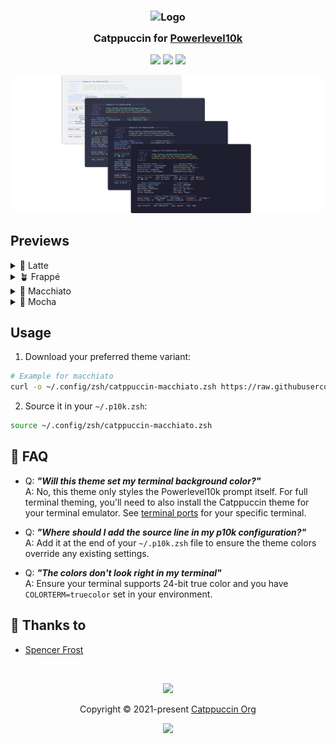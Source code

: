 <h3 align="center">
	<img src="https://raw.githubusercontent.com/catppuccin/catppuccin/main/assets/logos/exports/1544x1544_circle.png" width="100" alt="Logo"/><br/>
	<img src="https://raw.githubusercontent.com/catppuccin/catppuccin/main/assets/misc/transparent.png" height="30" width="0px"/>
	Catppuccin for <a href="https://github.com/romkatv/powerlevel10k">Powerlevel10k</a>
	<img src="https://raw.githubusercontent.com/catppuccin/catppuccin/main/assets/misc/transparent.png" height="30" width="0px"/>
</h3>

<p align="center">
	<a href="https://github.com/spencerfrost/powerlevel10k/stargazers"><img src="https://img.shields.io/github/stars/catppuccin/powerlevel10k?colorA=363a4f&colorB=b7bdf8&style=for-the-badge"></a>
	<a href="https://github.com/spencerfrost/powerlevel10k/issues"><img src="https://img.shields.io/github/issues/catppuccin/powerlevel10k?colorA=363a4f&colorB=f5a97f&style=for-the-badge"></a>
	<a href="https://github.com/spencerfrost/powerlevel10k/contributors"><img src="https://img.shields.io/github/contributors/catppuccin/powerlevel10k?colorA=363a4f&colorB=a6da95&style=for-the-badge"></a>
</p>

<p align="center">
	<img src="assets/p10k-stacked.webp"/>
</p>

## Previews

<details>
<summary>🌻 Latte</summary>
<img src="assets/latte.webp"/>
</details>
<details>
<summary>🪴 Frappé</summary>
<img src="assets/frappe.webp"/>
</details>
<details>
<summary>🌺 Macchiato</summary>
<img src="assets/macchiato.webp"/>
</details>
<details>
<summary>🌿 Mocha</summary>
<img src="assets/mocha.webp"/>
</details>

## Usage

1. Download your preferred theme variant:
```sh
# Example for macchiato
curl -o ~/.config/zsh/catppuccin-macchiato.zsh https://raw.githubusercontent.com/catppuccin/powerlevel10k/main/themes/macchiato.zsh
```

2. Source it in your `~/.p10k.zsh`:
```sh
source ~/.config/zsh/catppuccin-macchiato.zsh
```

## 🙋 FAQ

- Q: **_"Will this theme set my terminal background color?"_**\
  A: No, this theme only styles the Powerlevel10k prompt itself. For full terminal theming, you'll need to also install the Catppuccin theme for your terminal emulator. See [terminal ports](https://github.com/catppuccin/catppuccin#-ports-and-more) for your specific terminal.

- Q: **_"Where should I add the source line in my p10k configuration?"_**\
  A: Add it at the end of your `~/.p10k.zsh` file to ensure the theme colors override any existing settings.

- Q: **_"The colors don't look right in my terminal"_**\
  A: Ensure your terminal supports 24-bit true color and you have `COLORTERM=truecolor` set in your environment.

## 💝 Thanks to

- [Spencer Frost](https://github.com/spencerfrost)

&nbsp;

<p align="center">
	<img src="https://raw.githubusercontent.com/catppuccin/catppuccin/main/assets/footers/gray0_ctp_on_line.svg?sanitize=true" />
</p>

<p align="center">
	Copyright &copy; 2021-present <a href="https://github.com/catppuccin" target="_blank">Catppuccin Org</a>
</p>

<p align="center">
	<a href="https://github.com/catppuccin/catppuccin/blob/main/LICENSE"><img src="https://img.shields.io/static/v1.svg?style=for-the-badge&label=License&message=MIT&logoColor=d9e0ee&colorA=363a4f&colorB=b7bdf8"/></a>
</p>
